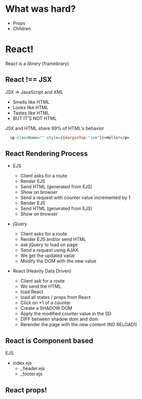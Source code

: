 # What was hard?

- Props
- Children

# React!

React is a _library_ (framebrary)

## React !== JSX

JSX => JavaScript and XML

- Smells like HTML
- Looks like HTML
- Tastes like HTML
- BUT IT'S NOT HTML


JSX and HTML share 99% of HTML's behavior

```jsx
  <p className="" style={{marginTop:"1em"}}>Hello!</p>
```

## React Rendering Process

- EJS
  - Client asks for a route
  - Render EJS
  - Send HTML (generated from EJS)
  - Show on browser
  - Send a request with counter value incremented by 1
  - Render EJS
  - Send HTML (generated from EJS)
  - Show on browser

- jQuery
  - Client asks for a route
  - Render EJS and/or send HTML
  - ask jQuery to load on page
  - Send a request using AJAX 
  - We get the updated value
  - Modify the DOM with the new value

- React (Heavily Data Driven)
  - Client ask for a route
  - We send the HTML
  - load React 
  - load all states / props from React
  - Click on +1 of a counter
  - Create a SHADOW DOM
  - Apply the modified counter value in the SD
  - DIFF between shadow dom and dom
  - Rerender the page with the new content (NO RELOAD!)

## React is Component based

EJS
  - index.ejs
    - _header.ejs
    - _footer.ejs

## React props!
